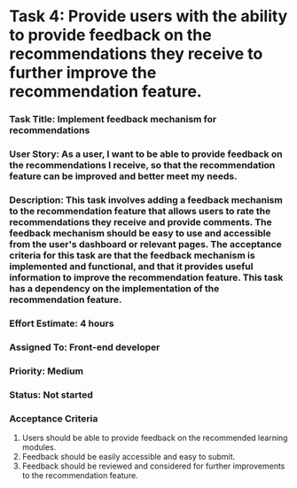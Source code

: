 # Task 4: Provide users with the ability to provide feedback on the recommendations they receive to further improve the recommendation feature.

### Task Title: Implement feedback mechanism for recommendations

### User Story: As a user, I want to be able to provide feedback on the recommendations I receive, so that the recommendation feature can be improved and better meet my needs.

### Description: This task involves adding a feedback mechanism to the recommendation feature that allows users to rate the recommendations they receive and provide comments. The feedback mechanism should be easy to use and accessible from the user's dashboard or relevant pages. The acceptance criteria for this task are that the feedback mechanism is implemented and functional, and that it provides useful information to improve the recommendation feature. This task has a dependency on the implementation of the recommendation feature.

### Effort Estimate: 4 hours

### Assigned To: Front-end developer

### Priority: Medium

### Status: Not started

### Acceptance Criteria

1. Users should be able to provide feedback on the recommended learning modules.
2. Feedback should be easily accessible and easy to submit.
3. Feedback should be reviewed and considered for further improvements to the recommendation feature.